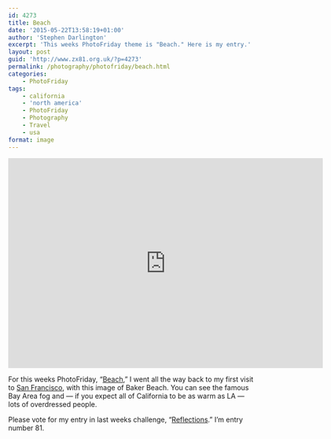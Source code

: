 ```yaml
---
id: 4273
title: Beach
date: '2015-05-22T13:58:19+01:00'
author: 'Stephen Darlington'
excerpt: 'This weeks PhotoFriday theme is "Beach." Here is my entry.'
layout: post
guid: 'http://www.zx81.org.uk/?p=4273'
permalink: /photography/photofriday/beach.html
categories:
    - PhotoFriday
tags:
    - california
    - 'north america'
    - PhotoFriday
    - Photography
    - Travel
    - usa
format: image
---
```


<iframe allowfullscreen="" frameborder="0" height="427" loading="lazy" mozallowfullscreen="" msallowfullscreen="" oallowfullscreen="" src="https://www.flickr.com/photos/stephendarlington/17346162063/in/dateposted-public/player/" webkitallowfullscreen="" width="640"></iframe>

For this weeks PhotoFriday, “[Beach](http://www.photofriday.com/challenge.php?id=1504),” I went all the way back to my first visit to [San Francisco](http://www.zx81.org.uk/travel/california-2006.html), with this image of Baker Beach. You can see the famous Bay Area fog and — if you expect all of California to be as warm as LA — lots of overdressed people.

Please vote for my entry in last weeks challenge, “[Reflections](http://www.photofriday.com/linkviewer.php?id=1502).” I’m entry number 81.